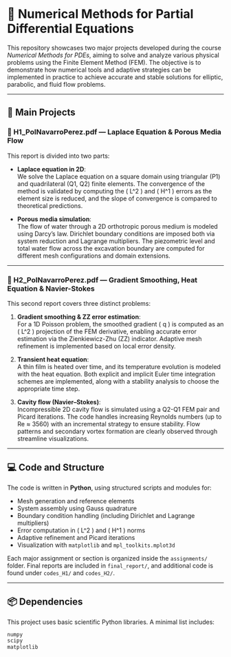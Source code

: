 # 📘 Numerical Methods for Partial Differential Equations

This repository showcases two major projects developed during the course *Numerical Methods for PDEs*, aiming to solve and analyze various physical problems using the Finite Element Method (FEM). The objective is to demonstrate how numerical tools and adaptive strategies can be implemented in practice to achieve accurate and stable solutions for elliptic, parabolic, and fluid flow problems.

---

## 📂 Main Projects

### 🔹 H1_PolNavarroPerez.pdf — Laplace Equation & Porous Media Flow

This report is divided into two parts:

- **Laplace equation in 2D**:  
  We solve the Laplace equation on a square domain using triangular (P1) and quadrilateral (Q1, Q2) finite elements. The convergence of the method is validated by computing the \( L^2 \) and \( H^1 \) errors as the element size is reduced, and the slope of convergence is compared to theoretical predictions.

- **Porous media simulation**:  
  The flow of water through a 2D orthotropic porous medium is modeled using Darcy’s law. Dirichlet boundary conditions are imposed both via system reduction and Lagrange multipliers. The piezometric level and total water flow across the excavation boundary are computed for different mesh configurations and domain extensions.

---

### 🔹 H2_PolNavarroPerez.pdf — Gradient Smoothing, Heat Equation & Navier-Stokes

This second report covers three distinct problems:

1. **Gradient smoothing & ZZ error estimation**:  
   For a 1D Poisson problem, the smoothed gradient \( q \) is computed as an \( L^2 \) projection of the FEM derivative, enabling accurate error estimation via the Zienkiewicz-Zhu (ZZ) indicator. Adaptive mesh refinement is implemented based on local error density.

2. **Transient heat equation**:  
   A thin film is heated over time, and its temperature evolution is modeled with the heat equation. Both explicit and implicit Euler time integration schemes are implemented, along with a stability analysis to choose the appropriate time step.

3. **Cavity flow (Navier–Stokes)**:  
   Incompressible 2D cavity flow is simulated using a Q2-Q1 FEM pair and Picard iterations. The code handles increasing Reynolds numbers (up to Re ≈ 3560) with an incremental strategy to ensure stability. Flow patterns and secondary vortex formation are clearly observed through streamline visualizations.

---

## 💻 Code and Structure

The code is written in **Python**, using structured scripts and modules for:
- Mesh generation and reference elements
- System assembly using Gauss quadrature
- Boundary condition handling (including Dirichlet and Lagrange multipliers)
- Error computation in \( L^2 \) and \( H^1 \) norms
- Adaptive refinement and Picard iterations
- Visualization with `matplotlib` and `mpl_toolkits.mplot3d`

Each major assignment or section is organized inside the `assignments/` folder. Final reports are included in `final_report/`, and additional code is found under `codes_H1/` and `codes_H2/`.

---

## 📦 Dependencies

This project uses basic scientific Python libraries. A minimal list includes:

```bash
numpy
scipy
matplotlib

